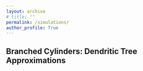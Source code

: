 ```yaml
---
layout: archive
# title: ""
permalink: /simulations/
author_profile: True
---
```


## Branched Cylinders: Dendritic Tree Approximations
